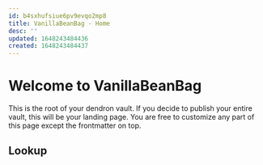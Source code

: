 ```yaml
---
id: b4sxhufsiue6pv9evqo2mp8
title: VanillaBeanBag - Home
desc: ''
updated: 1648243484436
created: 1648243484437
---
```

# Welcome to VanillaBeanBag

This is the root of your dendron vault. If you decide to publish your entire vault, this will be your landing page. You are free to customize any part of this page except the frontmatter on top.

## Lookup